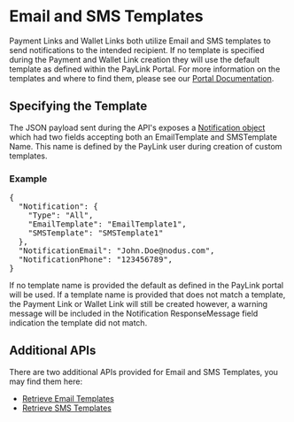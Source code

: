 # Email and SMS Templates
Payment Links and Wallet Links both utilize Email and SMS templates to send notifications to the intended recipient.  If no template is specified during the Payment and Wallet Link creation they will use the default template as defined within the PayLink Portal.  For more information on the templates and where to find them, please see our [Portal Documentation](../Portal/Sections/Features.md).

## Specifying the Template
The JSON payload sent during the API's exposes a [Notification object](JSON%20Objects.md#notification) which had two fields accepting both an EmailTemplate and SMSTemplate Name.  This name is defined by the PayLink user during creation of custom templates.

### Example
<pre>
{
  "Notification": {
    "Type": "All",
    "EmailTemplate": "EmailTemplate1",
    "SMSTemplate": "SMSTemplate1"
  },  
  "NotificationEmail": "John.Doe@nodus.com",
  "NotificationPhone": "123456789",
}
</pre>

If no template name is provided the default as defined in the PayLink portal will be used.  If a template name is provided that does not match a template, the Payment Link or Wallet Link will still be created however, a warning message will be included in the Notification ResponseMessage field indication the template did not match.

## Additional APIs
There are two additional APIs provided for Email and SMS Templates, you may find them here:

* [Retrieve Email Templates](Notifications.md#retrieve-email-notification-templates)
* [Retrieve SMS Templates](Notifications.md#retrieve-sms-notification-templates)
